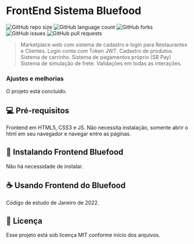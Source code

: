 # FrontEnd Sistema Bluefood

![GitHub repo size](https://img.shields.io/github/repo-size/eduardomellog/FrontEndSistemaBluefood?style=for-the-badge)
![GitHub language count](https://img.shields.io/github/languages/count/eduardomellog/FrontEndSistemaBluefood?style=for-the-badge)
![GitHub forks](https://img.shields.io/github/forks/eduardomellog/FrontEndSistemaBluefood?style=for-the-badge)
![GitHub issues](https://img.shields.io/github/issues/eduardomellog/FrontEndSistemaBluefood?style=for-the-badge)
![GitHub pull requests](https://img.shields.io/github/issues-pr/eduardomellog/FrontEndSistemaBluefood?style=for-the-badge)

> Marketplace web com sistema de cadastro e login para Restaurantes e Clientes.
> Login conta com Token JWT.
> Cadastro de produtos.
> Sistema de carrinho.
> Sistema de pagamentos próprio (SB Pay)
> Sistema de simulação de frete.
> Validações em todas as interações.

### Ajustes e melhorias

O projeto está concluído.

## 💻 Pré-requisitos

Frontend em HTML5, CSS3 e JS. Não necessita instalação, somente abrir o html em seu navegador e navegar entre as páginas.

## 🚀 Instalando Frontend Bluefood

Não há necessidade de instalar.

## ☕ Usando Frontend do Bluefood

Código de estudo de Janeiro de 2022.

## 📝 Licença

Esse projeto está sob licença MIT conforme início dos arquivos.
